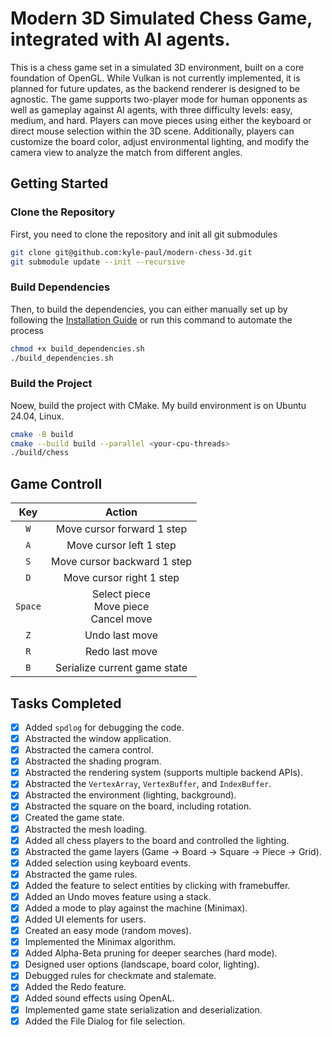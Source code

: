 # Modern 3D Simulated Chess Game, integrated with AI agents. 

This is a chess game set in a simulated 3D environment, built on a core foundation of OpenGL. While Vulkan is not currently implemented, it is planned for future updates, as the backend renderer is designed to be agnostic. The game supports two-player mode for human opponents as well as gameplay against AI agents, with three difficulty levels: easy, medium, and hard. Players can move pieces using either the keyboard or direct mouse selection within the 3D scene. Additionally, players can customize the board color, adjust environmental lighting, and modify the camera view to analyze the match from different angles.

## Getting Started
### Clone the Repository
First, you need to clone the repository and init all git submodules
```bash
git clone git@github.com:kyle-paul/modern-chess-3d.git
git submodule update --init --recursive
```

### Build Dependencies
Then, to build the dependencies, you can either manually set up by following the [Installation Guide](Installation.md) or run this command to automate the process
```bash
chmod +x build_dependencies.sh
./build_dependencies.sh
```

### Build the Project
Noew, build the project with CMake. My build environment is on Ubuntu 24.04, Linux.
```bash
cmake -B build
cmake --build build --parallel <your-cpu-threads>
./build/chess
```

## Game Controll
|Key|Action|
|:---:|:---:|
|`W`|Move cursor forward 1 step|
|`A`|Move cursor left 1 step|
|`S`|Move cursor backward 1 step|
|`D`|Move cursor right 1 step|
|`Space`|Select piece<br>Move piece<br>Cancel move|
|`Z`|Undo last move|
|`R`|Redo last move|
|`B`|Serialize current game state|

## Tasks Completed
- [x] Added `spdlog` for debugging the code.  
- [x] Abstracted the window application.  
- [x] Abstracted the camera control.  
- [x] Abstracted the shading program.  
- [x] Abstracted the rendering system (supports multiple backend APIs).  
- [x] Abstracted the `VertexArray`, `VertexBuffer`, and `IndexBuffer`.  
- [x] Abstracted the environment (lighting, background).  
- [x] Abstracted the square on the board, including rotation.  
- [x] Created the game state.  
- [x] Abstracted the mesh loading.  
- [x] Added all chess players to the board and controlled the lighting.  
- [x] Abstracted the game layers (Game → Board → Square → Piece → Grid).  
- [x] Added selection using keyboard events.  
- [x] Abstracted the game rules.  
- [x] Added the feature to select entities by clicking with framebuffer.
- [x] Added an Undo moves feature using a stack.  
- [x] Added a mode to play against the machine (Minimax).
- [x] Added UI elements for users.  
- [x] Created an easy mode (random moves).
- [x] Implemented the Minimax algorithm.  
- [x] Added Alpha-Beta pruning for deeper searches (hard mode).  
- [x] Designed user options (landscape, board color, lighting).  
- [x] Debugged rules for checkmate and stalemate.  
- [x] Added the Redo feature.  
- [x] Added sound effects using OpenAL.  
- [x] Implemented game state serialization and deserialization.  
- [x] Added the File Dialog for file selection.